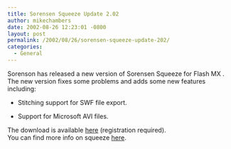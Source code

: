 ```yaml
---
title: Sorensen Squeeze Update 2.02
author: mikechambers
date: 2002-08-26 12:23:01 -0800
layout: post
permalink: /2002/08/26/sorensen-squeeze-update-202/
categories:
  - General
---
```



Sorenson has released a new version of Sorensen Squeeze for Flash MX . The new version fixes some problems and adds some new features including:  
  
*   Stitching support for SWF file export.
  
*   Support for Microsoft AVI files.

  
The download is available [here][1] (registration required).  
You can find more info on squeeze [here][2].

 [1]: http://www.sorenson.com/content.php?cats=5/17
 [2]: http://www.sorenson.com/content.php?cats=2/4&nav=2